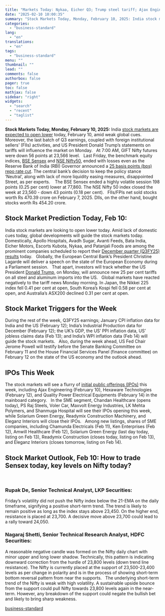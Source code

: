 ```yaml
---
title: "Markets Today: Nykaa, Eicher Q3; Trump steel tariff; Ajax Engineering IPO"
date: "2025-02-10 10:00:35"
summary: "Stock Markets Today, Monday, February 10, 2025: India stock markets are expected to open lower today, February 10, amid weak global cues. Moreover, the last batch of Q3 earnings, coupled with foreign institutional sellers’ (FIIs) activities, and US President Donald Trump’s statements on tariffs will influence the market on Monday...."
categories:
  - "business-standard"
lang:
  - "en"
translations:
  - "en"
tags:
  - "business-standard"
menu: ""
thumbnail: ""
lead: ""
comments: false
authorbox: false
pager: true
toc: false
mathjax: false
sidebar: "right"
widgets:
  - "search"
  - "recent"
  - "taglist"
---
```


**Stock Markets Today, Monday, February 10, 2025:** India [stock markets are expected to open lower](https://www.business-standard.com/markets/news/stock-market-live-updates-sensex-today-nifty-10-feb-q3-results-solarium-green-ipo-125021000063_1.html) today, February 10, amid weak global cues. Moreover, the last batch of Q3 earnings, coupled with foreign institutional sellers’ (FIIs) activities, and US President Donald Trump’s statements on tariffs will influence the market on Monday.
 
At 7:00 AM, GIFT Nifty futures were down 56 points at 23,566 level.
 
Last Friday, the benchmark equity indices, [BSE Sensex](https://www.business-standard.com/markets/sp-bse-sensex-share-price-20558.html) and [NSE Nifty50](https://www.business-standard.com/markets/nse-nifty-indices-20559), ended with losses even as the Reserve Bank of India (RBI) Governor announced a [25 basis points (bps) repo rate cut](https://www.business-standard.com/finance/news/rbi-mpc-monetary-policy-committee-rate-cuts-gdp-inflation-sanjay-malhotra-125020700340_1.html). The central bank’s decision to keep the policy stance ‘Neutral’, along with lack of more liquidity easing measures, disappointed Street, as per experts. 
 
The BSE Sensex ended a highly volatile session 198 points (0.25 per cent) lower at 77,860. The NSE Nifty 50 index closed the week at 23,560 - down 43 points (0.18 per cent).
 
FIIs/FPIs net sold stocks worth Rs 470.39 crore on February 7, 2025. DIIs, on the other hand, bought stocks worth Rs 454.20 crore.

Stock Market Prediction Today, Feb 10:
--------------------------------------

India stock markets are looking to open lower today. Amid lack of domestic cues today, global developments will guide the stock markets today.
 
Domestically, Apollo Hospitals, Avadh Sugar, Avanti Feeds, Bata India, Eicher Motors, Escorts Kubota, Nykaa, and Patanjali Foods are among the prominent companies scheduled to report their [December quarter (Q3FY25) results](https://www.business-standard.com/topic/q3-results) today.
 
Globally, the European Central Bank’s President Christine Lagarde will deliver a speech on the state of the European Economy during a Parliament session.
 
That apart, investors will track whether the US President [Donald Trump](https://www.business-standard.com/about/who-is-donald-trump), on Monday, will announce new 25 per cent tariffs on all steel and aluminum imports into the US.
 
Global markets have reacted negatively to the tariff news Monday morning. In Japan, the Nikkei 225 index fell 0.41 per cent at open, South Korea’s Kospi fell 0.58 per cent at open, and Australia’s ASX200 declined 0.31 per cent at open.
 

Stock Market Triggers for the Week
----------------------------------

During the rest of the week, Q3FY25 earnings; January CPI inflation data for India and the US (February 12); India’s Industrial Production data for December (February 12); the UK’s GDP, the US’ PPI inflation data, US’ jobless claims data (Feb 13); and India’s WPI inflation data (Feb 14) will guide the stock markets.
 
Also, during the week ahead, US Fed Chair Jerome Powell will testify before the Senate Banking Committee on February 11 and the House Financial Services Panel (finance committee) on February 12 on the state of the US economy and the outlook ahead.

IPOs This Week
--------------

The stock markets will see a flurry of [initial public offerings (IPOs)](https://www.business-standard.com/markets/ipo) this week, including Ajax Engineering (February 10), Hexaware Technologies (February 12), and Quality Power Electrical Equipments (February 14) in the mainboard category.
 
In the SME segment, Chandan Healthcare (opens today), PS Raj Steels, Voler Car, Maxvolt Energy Industries, LK Mehta Polymers, and Shanmuga Hospital will see their IPOs opening this week, while Solarium Green Energy, Readymix Construction Machinery, and Eleganz Interiors will close their IPOs.
 
Among new listings, shares of SME companies, including Chamunda Electricals (Feb 11), Ken Enterprises (Feb 12), Amwill Healthcare (Feb 12), Solarium Green Energy (last day today, listing on Feb 13), Readymix Construction (closes today, listing on Feb 13), and Eleganz Interiors (closes tomorrow, listing on Feb 14).
 

Stock Market Outlook, Feb 10: How to trade Sensex today, key levels on Nifty today?
-----------------------------------------------------------------------------------

 
### Rupak De, Senior Technical Analyst, LKP Securities:

Friday’s volatility did not push the Nifty index below the 21-EMA on the daily timeframe, signifying a positive short-term trend. The trend is likely to remain positive as long as the index stays above 23,450. On the higher end, resistance is placed at 23,700. A decisive move above 23,700 could lead to a rally toward 24,050.
 
### Nagaraj Shetti, Senior Technical Research Analyst, HDFC Securities:

A reasonable negative candle was formed on the Nifty daily chart with minor upper and long lower shadow. Technically, this pattern is indicating downward correction from the hurdle of 23,800 levels (down trend line resistance). The Nifty is currently placed at the support of 23,500-23,400 levels as per change in polarity and is in the process of showing short-term bottom reversal pattern from near the supports.
 
The underlying short-term trend of the Nifty is weak with high volatility. A sustainable upside bounce from the support could pull Nifty towards 23,800 levels again in the near-term. However, any breakdown of the support could negate the bullish bet and likely to bring sharp weakness.

[business-standard](https://www.business-standard.com/markets/news/markets-today-nykaa-eicher-q3-trump-steel-tariff-ajax-engineering-ipo-125021000071_1.html)
